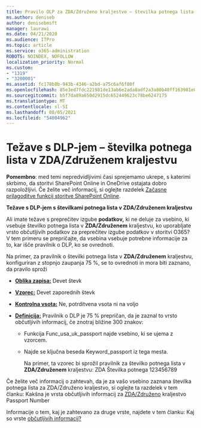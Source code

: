 ```yaml
---
title: Pravilo OLP za ZDA/Združeno kraljestvo – številka potnega lista ne deluje
ms.author: deniseb
author: denisebmsft
manager: laurawi
ms.date: 04/21/2020
ms.audience: ITPro
ms.topic: article
ms.service: o365-administration
ROBOTS: NOINDEX, NOFOLLOW
localization_priority: Normal
ms.custom:
- "1319"
- "3200001"
ms.assetid: fc178b8b-943b-4346-a2bd-a75c6af6f80f
ms.openlocfilehash: 85e3ed7fdc221981de13ab6e2ada8adf2a3a80b40ff163981e047cc4a02a1514
ms.sourcegitcommit: b5f7da89a650d2915dc652449623c78be6247175
ms.translationtype: MT
ms.contentlocale: sl-SI
ms.lasthandoff: 08/05/2021
ms.locfileid: "54004962"
---
```

# <a name="problems-with-dlp---usuk-passport-numbers"></a>Težave s DLP-jem – številka potnega lista v ZDA/Združenem kraljestvu

**Pomembno**: med temi nepredvidljivimi časi sprejemamo ukrepe, s katerimi skrbimo, da storitvi SharePoint Online in OneDrive ostajata dobro razpoložljivi. Če želite več informacij, si oglejte razdelek [Začasne prilagoditve funkcij storitve SharePoint Online](https://aka.ms/ODSPAdjustments).

**Težave s DLP-jem s številkami potnega lista v ZDA/Združenem kraljestvu**

Ali imate težave s preprečitev izgube **podatkov,** ki ne deluje za vsebino, ki vsebuje številko potnega lista v **ZDA/Združenem** kraljestvu, ko uporabljate vrsto občutljivih podatkov za preprečitev izgube podatkov v storitvi O365? V tem primeru se prepričajte, da vsebina vsebuje potrebne informacije za to, kar išče pravilnik o DLP, ko se ovrednoti.
  
Na primer, za pravilnik o številki potnega lista v **ZDA/Združenem** kraljestvu, konfiguriran z stopnjo zaupanja 75 %, se to ovrednoti in mora biti zaznano, da pravilo sproži
  
- **[Oblika zapisa:](https://docs.microsoft.com/microsoft-365/compliance/sensitive-information-type-entity-definitions#format-77)** Devet števk

- **[Vzorec:](https://docs.microsoft.com/microsoft-365/compliance/sensitive-information-type-entity-definitions#pattern-77)** Devet zaporednih števk

- **[Kontrolna vsota:](https://docs.microsoft.com/microsoft-365/compliance/sensitive-information-type-entity-definitions#checksum-76)** Ne, potrditvena vsota ni na voljo

- **[Definicija:](https://docs.microsoft.com/microsoft-365/compliance/sensitive-information-type-entity-definitions#definition-77)** Pravilnik o DLP je 75 % prepričan, da je zaznal to vrsto občutljivih informacij, če znotraj bližine 300 znakov:

  - Funkcija Func_usa_uk_passport najde vsebino, ki se ujema z vzorcem.

  - Najde se ključna beseda Keyword_passport iz tega mesta.

    Na primer, ta vzorec bi sprožil pravilnik za številko potnega lista v **ZDA/Združenem** kraljestvu: ZDA Številka potnega 123456789

Če želite več informacij o zahtevah, da je za vašo vsebino zaznana številka potnega lista za ZDA/Združeno kraljestvo, si oglejte ta razdelek v tem članku: Kakšna je vrsta občutljivih informacij za [ZDA/Združeno](https://docs.microsoft.com/microsoft-365/compliance/sensitive-information-type-entity-definitions#us--uk-passport-number) kraljestvo Passport Number
  
Informacije o tem, kaj je zahtevano za druge vrste, najdete v tem članku: Kaj so vrste [občutljivih informacij?](https://docs.microsoft.com/microsoft-365/compliance/sensitive-information-type-entity-definitions)
  